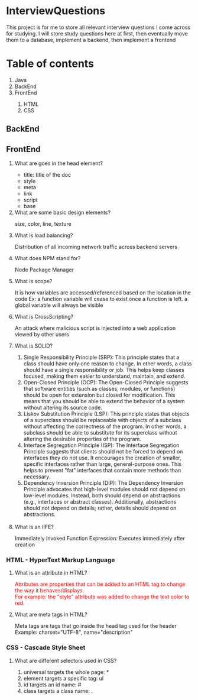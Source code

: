 
# InterviewQuestions

This project is for me to store all relevant interview questions I come across for studying. I will store study questions here at first, 
then eventually move them to a database, implement a backend, then implement a frontend

# Table of contents
<ol>
<li>Java</li>
<li>BackEnd</li>
<li>FrontEnd</li>
<ol>
<li>HTML</li>
<li>CSS</li>
</ol>
</ol>

## BackEnd 

## FrontEnd
<ol>
<li>What are goes in the head element?</li>
<ul>
<li>title: title of the doc</li>
<li>style</li>
<li>meta</li>
<li>link</li>
<li>script</li>
<li>base</li>
</ul>
<li>
What are some basic design elements?</li>
<p>size, color, line, texture</p>

<li>What is load balancing?</li>
<p>Distribution of all incoming network traffic across backend servers</p>

<li>What does NPM stand for?</li>
<p>Node Package Manager</p>

<li>What is scope?</li>
<p>It is how variables are accessed/referenced based on the location in the code
Ex: a function variable will cease to exist once a function is left.
a global variable will always be visible</p>

<li>What is CrossScripting?</li>
<p>An attack where malicious script is 
injected into a web application viewed by other users</p>
<li>What is SOLID?</li>
<ol>
<li>
Single Responsibility Principle (SRP):
This principle states that a class should have only one reason to change. 
In other words, a class should have a single responsibility or job. 
This helps keep classes focused, making them easier to understand, maintain, and extend.
</li>
<li>
Open-Closed Principle (OCP):
The Open-Closed Principle suggests that software entities (such as classes, modules, or functions) should be open for extension but closed for modification. This means that you should be able to extend the behavior of a system without altering its source code.
</li>
<li>
Liskov Substitution Principle (LSP):
This principle states that objects of a superclass should be replaceable with objects of a subclass without affecting the correctness of the program. In other words, a subclass should be able to substitute for its superclass without altering the desirable properties of the program.
</li>
<li>
Interface Segregation Principle (ISP):
The Interface Segregation Principle suggests that clients should not be forced to depend on interfaces they do not use. It encourages the creation of smaller, specific interfaces rather than large, general-purpose ones. This helps to prevent "fat" interfaces that contain more methods than necessary.
</li>
<li>
Dependency Inversion Principle (DIP):
The Dependency Inversion Principle advocates that high-level modules should not depend on low-level modules. 
Instead, both should depend on abstractions (e.g., interfaces or abstract classes). 
Additionally, abstractions should not depend on details; rather, details should depend on abstractions.
</li>
</ol>
<br>
<li>What is an IIFE?</li>
<p>Immediately Invoked Function Expression: Executes immediately after creation</p>
</ol>

### HTML - HyperText Markup Language
<ol>
<li>What is an attribute in HTML?</li>
<p style="color: red">Attributes are properties that can be added to an HTML tag 
to change the way it behaves/displays. <br>
For example: the "style" attribute was added to change the text color to red
</p>
<li>What are meta tags in HTML?</li>
<p>Meta tags are tags that go inside the head tag used for the header<br>
Example: charset="UTF-8", name="description"</p>
</ol>

### CSS - Cascade Style Sheet
<ol>
<li>What are different selectors used in CSS?</li>
<ol>
<li>universal targets the whole page: *</li>
<li>element targets a specific tag: ul</li>
<li>id targets an id name: #</li>
<li>class targets a class name: .</li>
</ol>
</ol>
